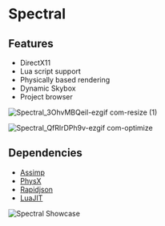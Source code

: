 # Spectral
## Features
* DirectX11
* Lua script support
* Physically based rendering
* Dynamic Skybox
* Project browser
  
 ![Spectral_3OhvMBQeil-ezgif com-resize (1)](https://github.com/user-attachments/assets/9bebceb8-05be-4451-85d4-91a39e31bee9)
 
 ![Spectral_QfRlrDPh9v-ezgif com-optimize](https://github.com/user-attachments/assets/11a5efae-7e86-4087-9bf5-91eb3550ca0e)



## Dependencies
* [Assimp](https://github.com/assimp/assimp)
* [PhysX](https://github.com/NVIDIA-Omniverse/PhysX)
* [Rapidjson](https://github.com/Tencent/rapidjson/)
* [LuaJIT](https://github.com/LuaJIT/LuaJIT)


![Spectral Showcase](https://github.com/user-attachments/assets/cb6338bd-417c-4063-ae65-905d2bbc4648)
